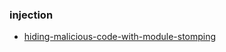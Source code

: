 ### injection
* [hiding-malicious-code-with-module-stomping](https://blog.f-secure.com/hiding-malicious-code-with-module-stomping/)
